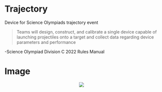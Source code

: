 # Trajectory
Device for Science Olympiads trajectory event

>Teams will design, construct, and calibrate a single device capable of launching projectiles onto a target and collect data regarding device parameters and performance

-Science Olympiad Division C 2022 Rules Manual

# Image

<p align="center">
  <img src="https://user-images.githubusercontent.com/75654428/155629564-0b8b3d94-4dbf-45b7-a19a-313d31785cd2.png" />
</p>

